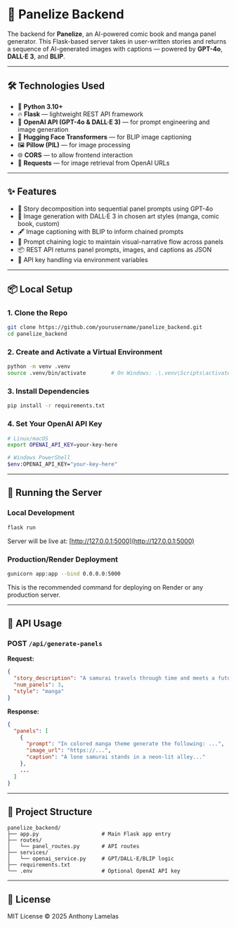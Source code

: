 # 🧠 Panelize Backend

The backend for **Panelize**, an AI-powered comic book and manga panel generator. This Flask-based server takes in user-written stories and returns a sequence of AI-generated images with captions — powered by **GPT-4o**, **DALL·E 3**, and **BLIP**.

---

## 🛠️ Technologies Used

- 🐍 **Python 3.10+**
- 🔥 **Flask** — lightweight REST API framework
- 🤖 **OpenAI API (GPT-4o & DALL·E 3)** — for prompt engineering and image generation
- 🧠 **Hugging Face Transformers** — for BLIP image captioning
- 🖼️ **Pillow (PIL)** — for image processing
- 🌐 **CORS** — to allow frontend interaction
- 🧪 **Requests** — for image retrieval from OpenAI URLs

---

## ✨ Features

- 🔗 Story decomposition into sequential panel prompts using GPT-4o
- 🎨 Image generation with DALL·E 3 in chosen art styles (manga, comic book, custom)
- 🖋️ Image captioning with BLIP to inform chained prompts
- 🔁 Prompt chaining logic to maintain visual-narrative flow across panels
- 📦 REST API returns panel prompts, images, and captions as JSON
- 🔐 API key handling via environment variables

---

## 📦 Local Setup

### 1. Clone the Repo
```bash
git clone https://github.com/yourusername/panelize_backend.git
cd panelize_backend
```

### 2. Create and Activate a Virtual Environment
```bash
python -m venv .venv
source .venv/bin/activate        # On Windows: .\.venv\Scripts\activate
```

### 3. Install Dependencies
```bash
pip install -r requirements.txt
```

### 4. Set Your OpenAI API Key
```bash
# Linux/macOS
export OPENAI_API_KEY=your-key-here

# Windows PowerShell
$env:OPENAI_API_KEY="your-key-here"
```

---

## 🚀 Running the Server

### Local Development
```bash
flask run
```
Server will be live at: [http://127.0.0.1:5000](http://127.0.0.1:5000)

### Production/Render Deployment
```bash
gunicorn app:app --bind 0.0.0.0:5000
```
This is the recommended command for deploying on Render or any production server.

---

## 📡 API Usage

### POST `/api/generate-panels`

**Request:**
```json
{
  "story_description": "A samurai travels through time and meets a future AI...",
  "num_panels": 3,
  "style": "manga"
}
```

**Response:**
```json
{
  "panels": [
    {
      "prompt": "In colored manga theme generate the following: ...",
      "image_url": "https://...",
      "caption": "A lone samurai stands in a neon-lit alley..."
    },
    ...
  ]
}
```

---

## 🧠 Project Structure

```
panelize_backend/
├── app.py                    # Main Flask app entry
├── routes/
│   └── panel_routes.py       # API routes
├── services/
│   └── openai_service.py     # GPT/DALL·E/BLIP logic
├── requirements.txt
└── .env                      # Optional OpenAI API key
```

---

## 📝 License

MIT License © 2025 Anthony Lamelas
